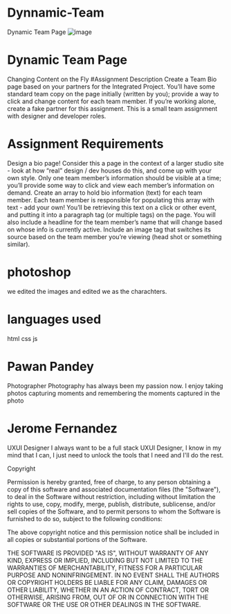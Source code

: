# Dynnamic-Team
Dynamic Team Page
![image](https://user-images.githubusercontent.com/97752074/180477121-ec59d42b-7fd0-4f28-ac5b-f1dbf886d54b.png)
# Dynamic Team Page
Changing Content on the Fly
#Assignment Description
Create a Team Bio page based on your partners for the Integrated Project. You’ll have some
standard team copy on the page initially (written by you); provide a way to click and change
content for each team member.
If you’re working alone, create a fake partner for this assignment.
This is a small team assignment with designer and developer roles.
# Assignment Requirements
Design a bio page! Consider this a page in the context of a larger studio site - look at how “real”
design / dev houses do this, and come up with your own style.
Only one team member’s information should be visible at a time; you’ll provide some way to
click and view each member’s information on demand.
Create an array to hold bio information (text) for each team member. Each team member is
responsible for populating this array with text - add your own! You’ll be retrieving this text on a
click or other event, and putting it into a paragraph tag (or multiple tags) on the page.
You will also include a headline for the team member’s name that will change based on
whose info is currently active.
Include an image tag that switches its source based on the team member you’re viewing
(head shot or something similar).
# photoshop
we edited the images and edited we as the charachters.

# languages used
html
css
js 

# Pawan Pandey
Photographer
Photography has always been my passion now. I enjoy taking photos capturing moments and remembering the moments captured in the photo
# Jerome Fernandez
UXUI Designer
I always want to be a full stack UXUI Designer, I know in my mind that I can, I just need to unlock the tools that I need and I'll do the rest.













Copyright <YEAR> <Jerome B. Fernandez and Pawan pandeya>

Permission is hereby granted, free of charge, to any person obtaining a copy of this software and associated documentation files (the "Software"), to deal in the Software without restriction, including without limitation the rights to use, copy, modify, merge, publish, distribute, sublicense, and/or sell copies of the Software, and to permit persons to whom the Software is furnished to do so, subject to the following conditions:

The above copyright notice and this permission notice shall be included in all copies or substantial portions of the Software.

THE SOFTWARE IS PROVIDED "AS IS", WITHOUT WARRANTY OF ANY KIND, EXPRESS OR IMPLIED, INCLUDING BUT NOT LIMITED TO THE WARRANTIES OF MERCHANTABILITY, FITNESS FOR A PARTICULAR PURPOSE AND NONINFRINGEMENT. IN NO EVENT SHALL THE AUTHORS OR COPYRIGHT HOLDERS BE LIABLE FOR ANY CLAIM, DAMAGES OR OTHER LIABILITY, WHETHER IN AN ACTION OF CONTRACT, TORT OR OTHERWISE, ARISING FROM, OUT OF OR IN CONNECTION WITH THE SOFTWARE OR THE USE OR OTHER DEALINGS IN THE SOFTWARE.
